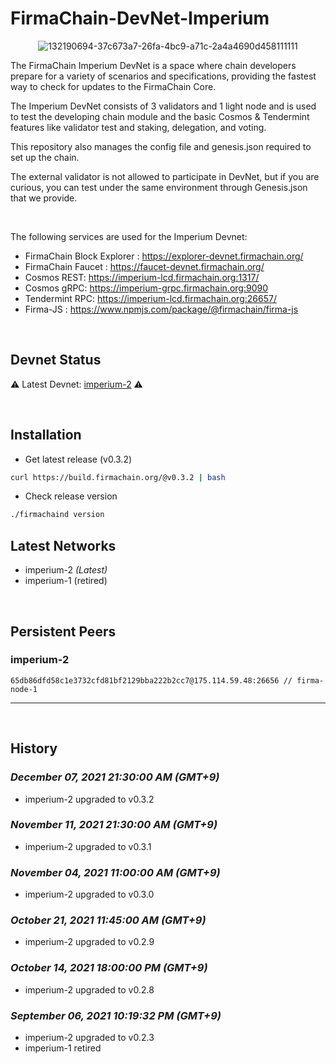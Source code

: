 # FirmaChain-DevNet-Imperium


<center>

![132190694-37c673a7-26fa-4bc9-a71c-2a4a4690d458111111](https://user-images.githubusercontent.com/5277080/132265516-b6373d15-133c-41f3-a093-a93c34155c13.png) 



</center>

The FirmaChain Imperium DevNet is a space where chain developers prepare for a variety of scenarios and specifications, providing the fastest way to check for updates to the FirmaChain Core.

The Imperium DevNet consists of 3 validators and 1 light node and is used to test the developing chain module and the basic Cosmos & Tendermint features like validator test and staking, delegation, and voting.

This repository also manages the config file and genesis.json required to set up the chain.

The external validator is not allowed to participate in DevNet, but if you are curious, you can test under the same environment through Genesis.json that we provide.

<br>

The following services are used for the Imperium Devnet:
 - FirmaChain Block Explorer : https://explorer-devnet.firmachain.org/
 - FirmaChain Faucet : https://faucet-devnet.firmachain.org/
 - Cosmos REST: https://imperium-lcd.firmachain.org:1317/
 - Cosmos gRPC: https://imperium-grpc.firmachain.org:9090
 - Tendermint RPC: https://imperium-lcd.firmachain.org:26657/
 - Firma-JS : https://www.npmjs.com/package/@firmachain/firma-js

<br>


## Devnet Status

⚠️ Latest Devnet: [imperium-2](./imperium-2) ⚠️

<br>

## Installation
 * Get latest release (v0.3.2)
```sh
curl https://build.firmachain.org/@v0.3.2 | bash
```

* Check release version
```sh
./firmachaind version
```


## Latest Networks
  - imperium-2  *(Latest)*
  - imperium-1 (retired)


<br>

## Persistent Peers
### imperium-2
```
65db86dfd58c1e3732cfd81bf2129bba222b2cc7@175.114.59.48:26656 // firma-node-1
```

---
<br>


## History

### *December 07, 2021 21:30:00 AM (GMT+9)*
- imperium-2 upgraded to v0.3.2

### *November 11, 2021 21:30:00 AM (GMT+9)*
- imperium-2 upgraded to v0.3.1

### *November 04, 2021 11:00:00 AM (GMT+9)*
- imperium-2 upgraded to v0.3.0

### *October 21, 2021 11:45:00 AM (GMT+9)*
- imperium-2 upgraded to v0.2.9

### *October 14, 2021 18:00:00 PM (GMT+9)*
- imperium-2 upgraded to v0.2.8

### *September 06, 2021 10:19:32 PM (GMT+9)*
- imperium-2 upgraded to v0.2.3
- imperium-1 retired



